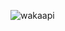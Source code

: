 ![wakaapi](https://github-readme-stats.vercel.app/api/wakatime?username=deLise&bg_color=1A202C&title_color=2F855A&icon_color=2F855A&text_color=ffffff&custom_title=Wakapi%20Week%20Stats&layout=compact)
